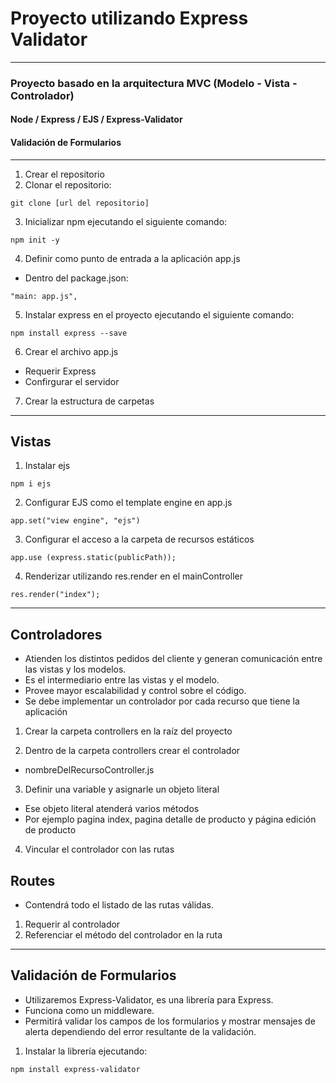 # Proyecto utilizando Express Validator
---------
### Proyecto basado en la arquitectura MVC (Modelo - Vista - Controlador)

#### Node / Express / EJS / Express-Validator

#### Validación de Formularios
---------

1. Crear el repositorio
2. Clonar el repositorio:

`git clone [url del repositorio]`

3. Inicializar npm ejecutando el siguiente comando:

`npm init -y`

4. Definir como punto de entrada a la aplicación app.js
- Dentro del package.json:

`"main: app.js",`

5. Instalar express en el proyecto ejecutando el siguiente comando:

`npm install express --save`

6. Crear el archivo app.js
- Requerir Express
- Confirgurar el servidor

7. Crear la estructura de carpetas

------
## Vistas

1. Instalar ejs

`npm i ejs`

2. Configurar EJS como el template engine en app.js

`app.set("view engine", "ejs")`

3. Configurar el acceso a la carpeta de recursos estáticos

`app.use (express.static(publicPath));`

4. Renderizar utilizando res.render en el mainController

`res.render("index");`

--------------------

## Controladores

- Atienden los distintos pedidos del cliente y generan comunicación entre las vistas y los modelos.
- Es el intermediario entre las vistas y el modelo.
- Provee mayor escalabilidad y control sobre el código.
- Se debe implementar un controlador por cada recurso que tiene la aplicación

1. Crear la carpeta controllers en la raíz del proyecto

2. Dentro de la carpeta controllers crear el controlador

- nombreDelRecursoController.js

3. Definir una variable y asignarle un objeto literal
- Ese objeto literal atenderá varios métodos
- Por ejemplo pagina index, pagina detalle de producto y página edición de producto

4. Vincular el controlador con las rutas

## Routes

- Contendrá todo el listado de las rutas válidas.

1. Requerir al controlador
2. Referenciar el método del controlador en la ruta

--------------------

## Validación de Formularios

- Utilizaremos Express-Validator, es una librería para Express.
- Funciona como un middleware.
- Permitirá validar los campos de los formularios y mostrar mensajes de alerta dependiendo del error resultante de la validación.

1. Instalar la librería ejecutando:

`npm install express-validator`